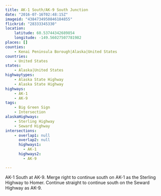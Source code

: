 ```yaml
---
title: AK-1 South/AK-9 South Junction
date: "2016-07-16T02:48:15Z"
imageid: "4384734950846184855"
flickrid: "28333345330"
location:
    latitude: 60.53744342689854
    longitude: -149.56027507781982
places: []
counties:
    - Kenai Peninsula Borough|Alaska|United States
countries:
    - United States
states:
    - Alaska|United States
highwaytypes:
    - Alaska State Highway
    - Alaska State Highway
highways:
    - AK-1
    - AK-9
tags:
    - Big Green Sign
    - Intersection
alaskaHighways:
    - Sterling Highway
    - Seward Highway
intersections:
    - overlap1: null
      overlap2: null
      highways1:
        - AK-1
      highways2:
        - AK-9

---
```

AK-1 South at AK-9.  Merge right to continue south on AK-1 as the Sterling Highway to Homer.  Continue straight to continue south on the Seward Highway as AK-9.